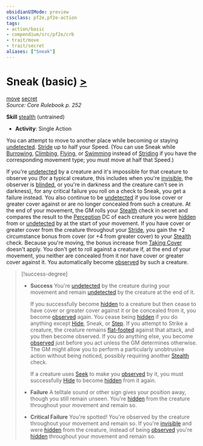 ```yaml
---
obsidianUIMode: preview
cssclass: pf2e,pf2e-action
tags:
- action/basic
- compendium/src/pf2e/crb
- trait/move
- trait/secret
aliases: ["Sneak"]
---
```

# Sneak (basic) [>](../core-rulebook/chapter-9-playing-the-game.md#Actions "Single Action")
[move](../traits/move.md)  [secret](../traits/secret.md)  
*Source: Core Rulebook p. 252*  

**Skill** [stealth](../../compendium/skills.md#Stealth) (untrained)
- **Activity**: Single Action

You can attempt to move to another place while becoming or staying [undetected](../conditions.md#Undetected). [Stride](stride.md) up to half your Speed. (You can use Sneak while [Burrowing](burrow.md), [Climbing](climb.md), [Flying](fly.md), or [Swimming](swim.md) instead of [Striding](stride.md) if you have the corresponding movement type; you must move at half that Speed.)

If you're [undetected](../conditions.md#Undetected) by a creature and it's impossible for that creature to observe you (for a typical creature, this includes when you're [invisible](../conditions.md#Invisible), the observer is [blinded](../conditions.md#Blinded), or you're in darkness and the creature can't see in darkness), for any critical failure you roll on a check to Sneak, you get a failure instead. You also continue to be [undetected](../conditions.md#Undetected) if you lose cover or greater cover against or are no longer concealed from such a creature. At the end of your movement, the GM rolls your [Stealth](../../compendium/skills.md#Stealth) check in secret and compares the result to the [Perception](../../compendium/skills.md#Perception) DC of each creature you were [hidden](../conditions.md#Hidden) from or [undetected](../conditions.md#Undetected) by at the start of your movement. If you have cover or greater cover from the creature throughout your [Stride](stride.md), you gain the +2 circumstance bonus from cover (or +4 from greater cover) to your [Stealth](../../compendium/skills.md#Stealth) check. Because you're moving, the bonus increase from [Taking Cover](take-cover.md) doesn't apply. You don't get to roll against a creature if, at the end of your movement, you neither are concealed from it nor have cover or greater cover against it. You automatically become [observed](../conditions.md#Observed) by such a creature.

> [!success-degree] 
> - **Success** You're [undetected](../conditions.md#Undetected) by the creature during your movement and remain [undetected](../conditions.md#Undetected) by the creature at the end of it.
>
>    If you successfully become [hidden](../conditions.md#Hidden) to a creature but then cease to have cover or greater cover against it or be concealed from it, you become [observed](../conditions.md#Observed) again. You cease being [hidden](../conditions.md#Hidden) if you do anything except [Hide](hide.md), Sneak, or [Step](step.md). If you attempt to Strike a creature, the creature remains [flat-footed](../conditions.md#Flat-footed) against that attack, and you then become observed. If you do anything else, you become [observed](../conditions.md#Observed) just before you act unless the GM determines otherwise. The GM might allow you to perform a particularly unobtrusive action without being noticed, possibly requiring another [Stealth](../../compendium/skills.md#Stealth) check.
>
>    If a creature uses [Seek](seek.md) to make you [observed](../conditions.md#Observed) by it, you must successfully [Hide](hide.md) to become [hidden](../conditions.md#Hidden) from it again.
> - **Failure** A telltale sound or other sign gives your position away, though you still remain unseen. You're [hidden](../conditions.md#Hidden) from the creature throughout your movement and remain so.
> - **Critical Failure** You're spotted! You're observed by the creature throughout your movement and remain so. If you're [invisible](../conditions.md#Invisible) and were [hidden](../conditions.md#Hidden) from the creature, instead of being [observed](../conditions.md#Observed) you're [hidden](../conditions.md#Hidden) throughout your movement and remain so.
